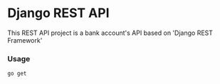 # Django REST API

This REST API project is a bank account's API based on 'Django REST Framework'

### Usage

```
go get 
```